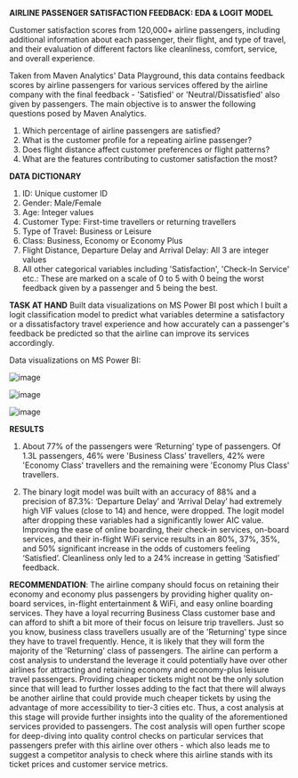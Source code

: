 **AIRLINE PASSENGER SATISFACTION FEEDBACK: EDA & LOGIT MODEL**

Customer satisfaction scores from 120,000+ airline passengers, including additional information about each passenger, their flight, and type of travel, and their evaluation of different factors like cleanliness, comfort, service, and overall experience.

Taken from Maven Analytics' Data Playground, this data contains feedback scores by airline passengers for various services offered by the airline company with the final feedback - 'Satisfied' or 'Neutral/Dissatisfied' also given by passengers. The main objective is to answer the following questions posed by Maven Analytics.
1. Which percentage of airline passengers are satisfied? 
2. What is the customer profile for a repeating airline passenger?
3. Does flight distance affect customer preferences or flight patterns?
4. What are the features contributing to customer satisfaction the most?

**DATA DICTIONARY**
1. ID: Unique customer ID
2. Gender: Male/Female
3. Age: Integer values
4. Customer Type: First-time travellers or returning travellers
5. Type of Travel: Business or Leisure
6. Class: Business, Economy or Economy Plus
7. Flight Distance, Departure Delay and Arrival Delay: All 3 are integer values
8. All other categorical variables including 'Satisfaction', 'Check-In Service' etc.: These are marked on a scale of 0 to 5 with 0 being the worst feedback given by a passenger and 5 being the best.

**TASK AT HAND**
Built data visualizations on MS Power BI post which I built a logit classification model to predict what variables determine a satisfactory or a dissatisfactory travel experience and how accurately can a passenger's feedback be predicted so that the airline can improve its services accordingly. 

Data visualizations on MS Power BI:

![image](https://github.com/tanindatascience/Multivariate-Regression-and-Predictive-Modeling/assets/131387030/1fce2673-f5ac-44ff-be7a-639ed682b983)

![image](https://github.com/tanindatascience/Multivariate-Regression-and-Predictive-Modeling/assets/131387030/51cdf1a9-6dd4-404a-bf4c-26ac8946d15b)

![image](https://github.com/tanindatascience/Multivariate-Regression-and-Predictive-Modeling/assets/131387030/65a45300-d8a8-464a-ad6b-cf01f75293a5)

**RESULTS**

1. About 77% of the passengers were ‘Returning’ type of passengers. Of 1.3L passengers, 46% were 'Business Class' travellers, 42% were 'Economy Class' travellers and the remaining were 'Economy Plus Class' travellers. 

2. The binary logit model was built with an accuracy of 88% and a precision of 87.3%:
‘Departure Delay’ and ‘Arrival Delay’ had extremely high VIF values (close to 14) and hence, were dropped. The logit model after dropping these variables had a significantly lower AIC value. Improving the ease of online boarding, their check-in services, on-board services, and their in-flight WiFi service results in an 80%, 37%, 35%, and 50% significant increase in the odds of customers feeling ‘Satisfied’. Cleanliness only led to a 24% increase in getting ‘Satisfied’ feedback. 

**RECOMMENDATION**:
The airline company should focus on retaining their economy and economy plus passengers by providing higher quality on-board services, in-flight entertainment & WiFi, and easy online boarding services. They have a loyal recurring Business Class customer base and can afford to shift a bit more of their focus on leisure trip travellers.
Just so you know, business class travellers usually are of the 'Returning' type since they have to travel frequently. Hence, it is likely that they will form the majority of the 'Returning' class of passengers. The airline can perform a cost analysis to understand the leverage it could potentially have over other airlines for attracting and retaining economy and economy-plus leisure travel passengers. 
Providing cheaper tickets might not be the only solution since that will lead to further losses adding to the fact that there will always be another airline that could provide much cheaper tickets by using the advantage of more accessibility to tier-3 cities etc. Thus, a cost analysis at this stage will provide further insights into the quality of the aforementioned services provided to passengers. The cost analysis will open further scope for deep-diving into quality control checks on particular services that passengers prefer with this airline over others - which also leads me to suggest a competitor analysis to check where this airline stands with its ticket prices and customer service metrics.
